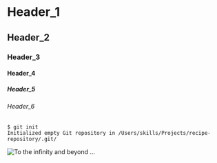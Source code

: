 # Header_1
## Header_2
### Header_3
#### Header_4
##### Header_5
###### Header_6

```
$ git init
Initialized empty Git repository in /Users/skills/Projects/recipe-repository/.git/
```

![To the infinity and beyond ... ](https://github.com/user-attachments/assets/fd182aa9-7ccb-4f59-809a-923d9a46be5d)




